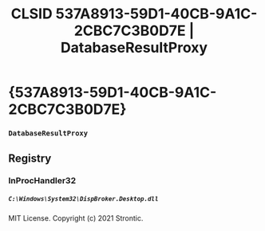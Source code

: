 ﻿---
title: "CLSID 537A8913-59D1-40CB-9A1C-2CBC7C3B0D7E | DatabaseResultProxy"
excerpt: What is COM-Object CLSID 537A8913-59D1-40CB-9A1C-2CBC7C3B0D7E?
---

# {537A8913-59D1-40CB-9A1C-2CBC7C3B0D7E}

### `DatabaseResultProxy`

## Registry


### InProcHandler32

##### `C:\Windows\System32\DispBroker.Desktop.dll`

MIT License. Copyright (c) 2021 Strontic.


